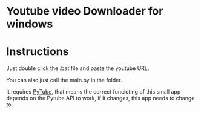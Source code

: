 # Youtube video Downloader for windows

# Instructions

Just double click the .bat file and paste the youtube URL.  

You can also just call the main.py in the folder.

It requires [PyTube](https://github.com/pytube/pytube), that means the correct funcioting of this small app depends on the Pytube API to work, if it changes, this app needs to change to.




